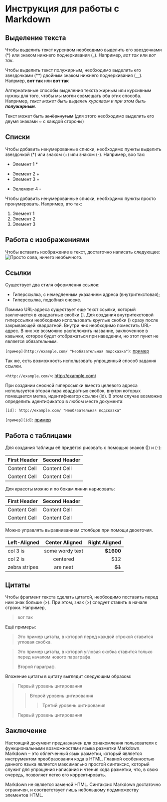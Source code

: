# Инструкция для работы с Markdown

## Выделение текста

Чтобы выделить текст курсивом необходимо выделить его звездочками (*) или знаком нижнего подчеркивания (_).
Например, *вот так* или _вот так_.

Чтобы выделить текст полужирным, необходимо выделить его звездочками (**) двойным знаком нижнего подчеркивания (__).
Напрмер, **вот так** или __вот так__

Алтернативные способы выделения текста жирным или курсивным нужны для того, чтобы мы могли совмещать оба этих способа. Например, _текст может быть выделен курсивом и при этом быть **полужирным**_.

Текст может быть ~~зачёркнутым~~ (для этого необходимо выделить его двумя знаками ~ с каждой стороны)

## Списки

Чтобы добавить ненумерованные списки, необходимо пункты выделить звездочкой (*) или знаком (+) или знаком (-).
Например, воо так:
* Элемент 1 *
+ Элемент 2 +
+ Элемент 3 +
- Эелемент 4 -

Чтобы добавить ненумерованные списки, необходимо пункты просто пронумеровать.
Например, вто так:
1. Элемент 1
2. Элемент 2
3. Элемент 3

## Работа с изображениями

Чтобы вставить изображение в текст, достаточно написать следующее:
![Просто сова, ничего необычного.](owl.jpg)

## Ссылки

Существует два стиля оформления ссылок:

* Гиперссылка, с немедленным указанием адреса (внутритекстовая);
* Гиперссылка, подобная сноске.

 Помимо URL-адреса существует еще текст ссылки, который заключается в квадратные скобки []. Для создания внутритекстовой гиперссылки необходимо использовать круглые скобки () сразу после закрывающей квадратной. Внутри них необходимо поместить URL-адрес. В них же возможно расположить название, заключенное в кавычки, которое будет отображаться при наведении, но этот пункт не является обязательным.

`[пример](http://example.com/ "Необязательная подсказка")`: [пример](http://example.com/ "Необязательная подсказка")

Так же, есть возможность использовать упрощенный способ задания ссылки.

`<http://example.com/>`: <http://example.com/>

При создании сносной гиперссылки вместо целевого адреса используется вторая пара квадратных скобок, внутри которых помещается метка, идентификатор ссылки (id).
В этом случае возможно определить идентификатор в любом месте документа:

`[id]: http://example.com/ "Необязательная подсказка"`

[id]: http://example.com/ "Необязательная подсказка"

`[пример][id]`:
[пример][id]

## Работа с таблицами

Для создания таблицы её придётся рисовать с помощью знаков (|) и (-):

First Header  | Second Header
------------- | -------------
Content Cell  | Content Cell
Content Cell  | Content Cell

Для красоты можно и по бокам линии нарисовать:

| First Header  | Second Header |
| ------------- | ------------- |
| Content Cell  | Content Cell  |
| Content Cell  | Content Cell  |

Можно управлять выравниванием столбцов при помощи двоеточия.

| Left-Aligned  | Center Aligned  | Right Aligned |
|:------------- |:---------------:| -------------:|
| col 3 is      | some wordy text | **$1600**     |
| col 2 is      | centered        | $12           |
| zebra stripes | are neat        | ~~$1~~        |

## Цитаты

Чтобы фрагмент текста сделать цитатой, необходимо поставить перед ним знак больше (>).
При этом, знак (>) следует ставить в начале строки.
Например,
> вот так

Ещё примеры:

>Это пример цитаты,
>в которой перед каждой строкой
>ставится угловая скобка.

>Это пример цитаты,
в которой угловая скобка
ставится только перед началом нового параграфа.
>
>Второй параграф.

Вложение цитаты в цитату выглядит следующим образом:

> Первый уровень цитирования
>> Второй уровень цитирования
>>> Третий уровень цитирования
>
>Первый уровень цитирования

## Заключение

Настоящий документ предназначен для ознакомления пользователя с функциональными возможностями языка разметки Markdown. Markdown – это облегченный язык разметки, который является инструментом преобразования кода в HTML. Главной особенностью данного языка является максимально простой синтаксис, который служит для упрощения написания и чтения кода разметки, что, в свою очередь, позволяет легко его корректировать.

Markdown не является заменой HTML. Синтаксис Markdown достаточно ограничен, и соответствует лишь небольшому подмножеству элементов HTML.
